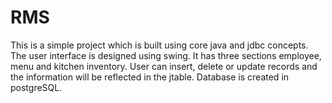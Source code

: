 # RMS
This is a simple project which is built using core java and jdbc concepts. The user interface is designed using swing. It has three sections employee, menu and kitchen inventory.
User can insert, delete or update records and the information will be reflected in the jtable. Database is created in postgreSQL.
